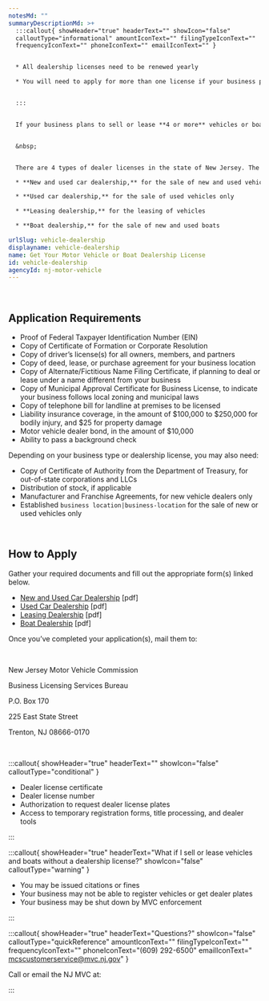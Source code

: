 ```yaml
---
notesMd: ""
summaryDescriptionMd: >+
  :::callout{ showHeader="true" headerText="" showIcon="false"
  calloutType="informational" amountIconText="" filingTypeIconText=""
  frequencyIconText="" phoneIconText="" emailIconText="" }


  * All dealership licenses need to be renewed yearly

  * You will need to apply for more than one license if your business plans to both sell and lease vehicles or boats


  :::


  If your business plans to sell or lease **4 or more** vehicles or boats in a given year, you need a dealership license from the NJ Motor Vehicle Commission.


  &nbsp;


  There are 4 types of dealer licenses in the state of New Jersey. The requirements differ depending on which license you need for your business:

  * **New and used car dealership,** for the sale of new and used vehicles

  * **Used car dealership,** for the sale of used vehicles only

  * **Leasing dealership,** for the leasing of vehicles

  * **Boat dealership,** for the sale of new and used boats

urlSlug: vehicle-dealership
displayname: vehicle-dealership
name: Get Your Motor Vehicle or Boat Dealership License
id: vehicle-dealership
agencyId: nj-motor-vehicle
---
```

&nbsp;

## Application Requirements

* Proof of Federal Taxpayer Identification Number (EIN)
* Copy of Certificate of Formation or Corporate Resolution
* Copy of driver’s license(s) for all owners, members, and partners
* Copy of deed, lease, or purchase agreement for your business location
* Copy of Alternate/Fictitious Name Filing Certificate, if planning to deal or lease under a name different from your business
* Copy of Municipal Approval Certificate for Business License, to indicate your business follows local zoning and municipal laws
* Copy of telephone bill for landline at premises to be licensed
* Liability insurance coverage, in the amount of $100,000 to $250,000 for bodily injury, and $25 for property damage
* Motor vehicle dealer bond, in the amount of $10,000
* Ability to pass a background check

Depending on your business type or dealership license, you may also need:

* Copy of Certificate of Authority from the Department of Treasury, for out-of-state corporations and LLCs
* Distribution of stock, if applicable
* Manufacturer and Franchise Agreements, for new vehicle dealers only
* Established `business location|business-location` for the sale of new or used vehicles only

&nbsp;

## How to Apply

Gather your required documents and fill out the appropriate form(s) linked below.

* [New and Used Car Dealership](https://www.nj.gov/mvc/pdf/business/newuseddealer.pdf) [pdf]
* [Used Car Dealership](https://www.nj.gov/mvc/pdf/business/useddealer.pdf) [pdf]
* [Leasing Dealership](https://www.nj.gov/mvc/pdf/business/leasingapp.pdf) [pdf]
* [Boat Dealership](https://www.nj.gov/mvc/pdf/business/boatdeal.pdf) [pdf]

Once you’ve completed your application(s), mail them to:

&nbsp;

New Jersey Motor Vehicle Commission
&nbsp;

Business Licensing Services Bureau
&nbsp;

P.O. Box 170
&nbsp;

225 East State Street
&nbsp;

Trenton, NJ 08666-0170

&nbsp;

:::callout{ showHeader="true" headerText="" showIcon="false" calloutType="conditional" }

* Dealer license certificate
* Dealer license number
* Authorization to request dealer license plates
* Access to temporary registration forms, title processing, and dealer tools

:::

:::callout{ showHeader="true" headerText="What if I sell or lease vehicles and boats without a dealership license?" showIcon="false" calloutType="warning" }

* You may be issued citations or fines
* Your business may not be able to register vehicles or get dealer plates
* Your business may be shut down by MVC enforcement

:::

:::callout{ showHeader="true" headerText="Questions?" showIcon="false" calloutType="quickReference" amountIconText="" filingTypeIconText="" frequencyIconText="" phoneIconText="(609) 292-6500" emailIconText=" mcscustomerservice@mvc.nj.gov" }

Call or email the NJ MVC at:

:::
